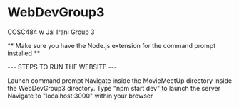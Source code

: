 # WebDevGroup3
COSC484 w Jal Irani Group 3

** Make sure you have the Node.js extension for the command prompt installed **

--- STEPS TO RUN THE WEBSITE ---

Launch command prompt
Navigate inside the MovieMeetUp directory inside the WebDevGroup3 directory.
Type "npm start dev" to launch the server
Navigate to "localhost:3000" within your browser
